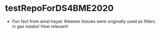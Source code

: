# testRepoForDS4BME2020
* Fun fact from amal hayat: Kleenex tissues were originally used as filters in gas masks! How relevant!
